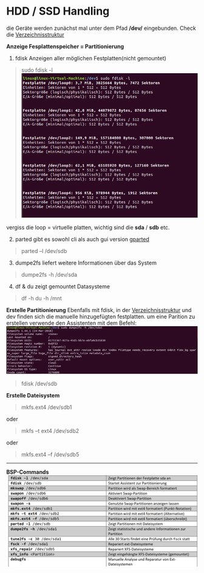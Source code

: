 # HDD / SSD Handling

die Geräte werden zunächst mal unter dem Pfad **/dev/** eingebunden. Check die [Verzeichnisstruktur](../Verzeichnissystem.md)

**Anzeige Fesplattenspeicher = Partitionierung**

1. fdisk
   Anzeigen aller möglichen Festplatten(nicht gemountet)
> sudo fdisk -l
![](imgs/2020-06-23-07-51-49.png)

vergiss die loop = virtuelle platten, wichtig sind die 
**sda** / **sdb** etc.

2. parted
gibt es sowohl cli als auch gui version [gparted](https://gparted.org/)
> parted –l /dev/sdb

3. dumpe2fs 
liefert weitere Informationen über das System
> dumpe2fs -h /dev/sda

4. df & du
zeigt gemountet Datasysteme
>df -h
>du -h /mnt


**Erstelle Partitionierung**
Ebenfalls mit fdisk, in der [Verzeichnisstruktur](../Verzeichnissystem.md) und dev finden sich die manuelle hinzugefügten festplatten. um eine Parition zu erstellen verwende den Assistenten mit dem Befehl:
![](imgs/2020-06-23-08-05-46.png)

>fdisk /dev/sdb

**Erstelle Dateisystem**

>mkfs.ext4 /dev/sdb1

oder
> mkfs –t ext4 /dev/sdb2

oder
> mkfs.ext4 –f /dev/sdb5


----
**BSP-Commands**
![](imgs/2020-06-23-07-41-05.png)